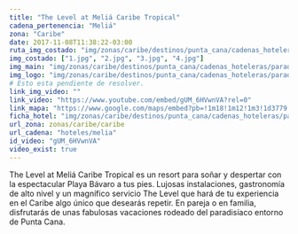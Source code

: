 ```yaml
---
title: "The Level at Meliá Caribe Tropical"
cadena_pertenencia: "Meliá"
zona: "Caribe"
date: 2017-11-08T11:38:22-03:00
ruta_img_costado: "img/zonas/caribe/destinos/punta_cana/cadenas_hoteleras/paradisus/the_level_at_melia_caribe_tropical/imagenes_hotel/"
img_costado: ["1.jpg", "2.jpg", "3.jpg", "4.jpg"]
img_main: "img/zonas/caribe/destinos/punta_cana/cadenas_hoteleras/paradisus/the_level_at_melia_caribe_tropical/the_level_at_melia_caribe_tropical.jpg"
img_logo: "img/zonas/caribe/destinos/punta_cana/cadenas_hoteleras/paradisus/the_level_at_melia_caribe_tropical/logo_hotel/logo_the_level_at_melia_caribe_tropical.jpg"
# Esto esta pendiente de resolver.
link_img_video: ""
link_video: "https://www.youtube.com/embed/gUM_6HVwnVA?rel=0"
link_mapa: "https://www.google.com/maps/embed?pb=!1m18!1m12!1m3!1d3779.769101164787!2d-68.4101120851049!3d18.674354587319627!2m3!1f0!2f0!3f0!3m2!1i1024!2i768!4f13.1!3m3!1m2!1s0x8ea8ec956a511bcb%3A0x286fe5fbacd43ae1!2sThe+Level+at+Meli%C3%A1+Caribe+Tropical!5e0!3m2!1ses!2scl!4v1510152060401"
ficha_hotel: "img/zonas/caribe/destinos/punta_cana/cadenas_hoteleras/paradisus/the_level_at_melia_caribe_tropical/the_level_at_melia_caribe_tropical.pdf"
url_zona: zonas/caribe/caribe
url_cadena: "hoteles/melia"
id_video: "gUM_6HVwnVA"
video_exist: true
---
```

The Level at Meliá Caribe Tropical es un resort para soñar y despertar con la espectacular Playa Bávaro a tus pies. Lujosas instalaciones, gastronomía de alto nivel y un magnífico servicio The Level que hará de tu experiencia en el Caribe algo único que desearás repetir. En pareja o en familia, disfrutarás de unas fabulosas vacaciones rodeado del paradisíaco entorno de Punta Cana.
